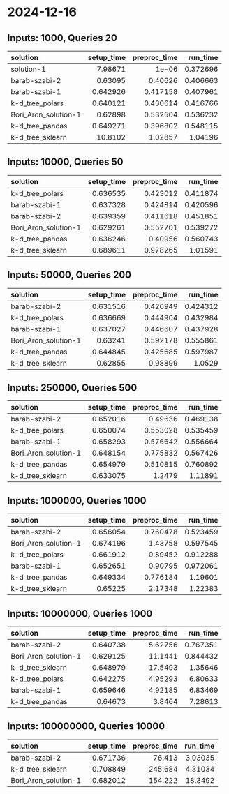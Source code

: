 # 2024-12-16

## Inputs: 1000, Queries 20

| solution             |   setup_time |   preproc_time |   run_time |
|:---------------------|-------------:|---------------:|-----------:|
| solution-1           |     7.98671  |       1e-06    |   0.372696 |
| barab-szabi-2        |     0.63095  |       0.40626  |   0.406663 |
| barab-szabi-1        |     0.642926 |       0.417158 |   0.407961 |
| k-d_tree_polars      |     0.640121 |       0.430614 |   0.416766 |
| Bori_Aron_solution-1 |     0.62898  |       0.532504 |   0.536232 |
| k-d_tree_pandas      |     0.649271 |       0.396802 |   0.548115 |
| k-d_tree_sklearn     |    10.8102   |       1.02857  |   1.04196  |

## Inputs: 10000, Queries 50

| solution             |   setup_time |   preproc_time |   run_time |
|:---------------------|-------------:|---------------:|-----------:|
| k-d_tree_polars      |     0.636535 |       0.423012 |   0.411874 |
| barab-szabi-1        |     0.637328 |       0.424814 |   0.420596 |
| barab-szabi-2        |     0.639359 |       0.411618 |   0.451851 |
| Bori_Aron_solution-1 |     0.629261 |       0.552701 |   0.539272 |
| k-d_tree_pandas      |     0.636246 |       0.40956  |   0.560743 |
| k-d_tree_sklearn     |     0.689611 |       0.978265 |   1.01591  |

## Inputs: 50000, Queries 200

| solution             |   setup_time |   preproc_time |   run_time |
|:---------------------|-------------:|---------------:|-----------:|
| barab-szabi-2        |     0.631516 |       0.426949 |   0.424312 |
| k-d_tree_polars      |     0.636669 |       0.444904 |   0.432984 |
| barab-szabi-1        |     0.637027 |       0.446607 |   0.437928 |
| Bori_Aron_solution-1 |     0.63241  |       0.592178 |   0.555861 |
| k-d_tree_pandas      |     0.644845 |       0.425685 |   0.597987 |
| k-d_tree_sklearn     |     0.62855  |       0.98899  |   1.0529   |

## Inputs: 250000, Queries 500

| solution             |   setup_time |   preproc_time |   run_time |
|:---------------------|-------------:|---------------:|-----------:|
| barab-szabi-2        |     0.652016 |       0.49636  |   0.469138 |
| k-d_tree_polars      |     0.650074 |       0.553028 |   0.535459 |
| barab-szabi-1        |     0.658293 |       0.576642 |   0.556664 |
| Bori_Aron_solution-1 |     0.648154 |       0.775832 |   0.567426 |
| k-d_tree_pandas      |     0.654979 |       0.510815 |   0.760892 |
| k-d_tree_sklearn     |     0.633075 |       1.2479   |   1.11891  |

## Inputs: 1000000, Queries 1000

| solution             |   setup_time |   preproc_time |   run_time |
|:---------------------|-------------:|---------------:|-----------:|
| barab-szabi-2        |     0.656054 |       0.760478 |   0.523459 |
| Bori_Aron_solution-1 |     0.674196 |       1.43758  |   0.597545 |
| k-d_tree_polars      |     0.661912 |       0.89452  |   0.912288 |
| barab-szabi-1        |     0.652651 |       0.90795  |   0.972061 |
| k-d_tree_pandas      |     0.649334 |       0.776184 |   1.19601  |
| k-d_tree_sklearn     |     0.65225  |       2.17348  |   1.22383  |

## Inputs: 10000000, Queries 1000

| solution             |   setup_time |   preproc_time |   run_time |
|:---------------------|-------------:|---------------:|-----------:|
| barab-szabi-2        |     0.640738 |        5.62756 |   0.767351 |
| Bori_Aron_solution-1 |     0.629125 |       11.1441  |   0.844432 |
| k-d_tree_sklearn     |     0.648979 |       17.5493  |   1.35646  |
| k-d_tree_polars      |     0.642275 |        4.95293 |   6.80633  |
| barab-szabi-1        |     0.659646 |        4.92185 |   6.83469  |
| k-d_tree_pandas      |     0.64673  |        3.8464  |   7.28613  |

## Inputs: 100000000, Queries 10000

| solution             |   setup_time |   preproc_time |   run_time |
|:---------------------|-------------:|---------------:|-----------:|
| barab-szabi-2        |     0.671736 |         76.413 |    3.03035 |
| k-d_tree_sklearn     |     0.708849 |        245.684 |    4.31034 |
| Bori_Aron_solution-1 |     0.682012 |        154.222 |   18.3492  |